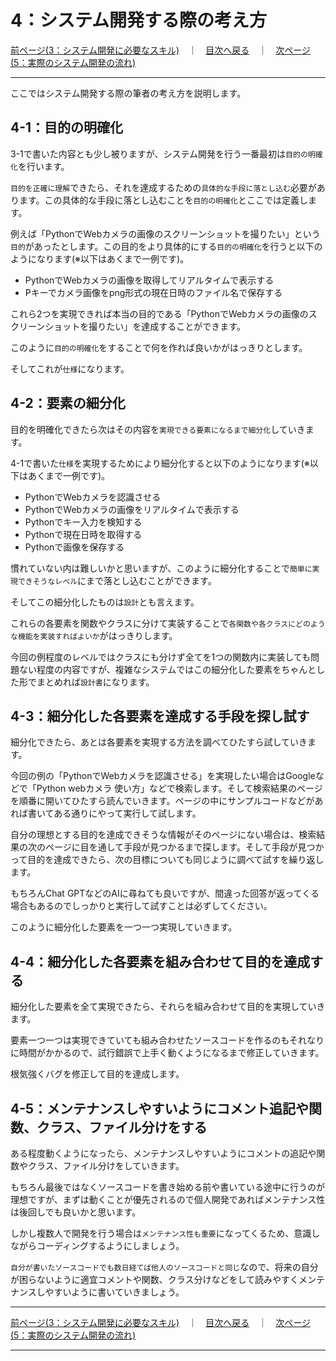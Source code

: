 # 4：システム開発する際の考え方

[前ページ(3：システム開発に必要なスキル)](./3-01.md)　｜　[目次へ戻る](./index.md)　｜　[次ページ(5：実際のシステム開発の流れ)](./5-01.md)
- - -

ここではシステム開発する際の筆者の考え方を説明します。

## 4-1：目的の明確化

3-1で書いた内容とも少し被りますが、システム開発を行う一番最初は`目的の明確化`を行います。

`目的を正確に理解`できたら、それを達成するための`具体的な手段に落とし込む`必要があります。この具体的な手段に落とし込むことを`目的の明確化`とここでは定義します。

例えば「PythonでWebカメラの画像のスクリーンショットを撮りたい」という`目的`があったとします。この目的をより具体的にする`目的の明確化`を行うと以下のようになります(※以下はあくまで一例です)。

- PythonでWebカメラの画像を取得してリアルタイムで表示する
- Pキーでカメラ画像をpng形式の現在日時のファイル名で保存する

これら2つを実現できれば本当の目的である「PythonでWebカメラの画像のスクリーンショットを撮りたい」を達成することができます。

このように`目的の明確化`をすることで何を作れば良いかがはっきりとします。

そしてこれが`仕様`になります。

## 4-2：要素の細分化

目的を明確化できたら次はその内容を`実現できる要素になるまで細分化`していきます。

4-1で書いた`仕様`を実現するためにより細分化すると以下のようになります(※以下はあくまで一例です)。

- PythonでWebカメラを認識させる
- PythonでWebカメラの画像をリアルタイムで表示する
- Pythonでキー入力を検知する
- Pythonで現在日時を取得する
- Pythonで画像を保存する

慣れていない内は難しいかと思いますが、このように細分化することで`簡単に実現できそうなレベル`にまで落とし込むことができます。

そしてこの細分化したものは`設計`とも言えます。

これらの各要素を関数やクラスに分けて実装することで`各関数や各クラスにどのような機能を実装すればよいか`がはっきりします。

今回の例程度のレベルではクラスにも分けず全てを1つの関数内に実装しても問題ない程度の内容ですが、複雑なシステムではこの細分化した要素をちゃんとした形でまとめれば`設計書`になります。

## 4-3：細分化した各要素を達成する手段を探し試す

細分化できたら、あとは各要素を実現する方法を調べてひたすら試していきます。

今回の例の「PythonでWebカメラを認識させる」を実現したい場合はGoogleなどで「Python webカメラ 使い方」などで検索します。そして検索結果のページを順番に開いてひたすら読んでいきます。ページの中にサンプルコードなどがあれば書いてある通りにやって実行して試します。

自分の理想とする目的を達成できそうな情報がそのページにない場合は、検索結果の次のページに目を通して手段が見つかるまで探します。そして手段が見つかって目的を達成できたら、次の目標についても同じように調べて試すを繰り返します。

もちろんChat GPTなどのAIに尋ねても良いですが、間違った回答が返ってくる場合もあるのでしっかりと実行して試すことは必ずしてください。

このように細分化した要素を一つ一つ実現していきます。

## 4-4：細分化した各要素を組み合わせて目的を達成する

細分化した要素を全て実現できたら、それらを組み合わせて目的を実現していきます。

要素一つ一つは実現できていても組み合わせたソースコードを作るのもそれなりに時間がかかるので、試行錯誤で上手く動くようになるまで修正していきます。

根気強くバグを修正して目的を達成します。

## 4-5：メンテナンスしやすいようにコメント追記や関数、クラス、ファイル分けをする

ある程度動くようになったら、メンテナンスしやすいようにコメントの追記や関数やクラス、ファイル分けをしていきます。

もちろん最後ではなくソースコードを書き始める前や書いている途中に行うのが理想ですが、まずは動くことが優先されるので個人開発であればメンテナンス性は後回しでも良いかと思います。

しかし複数人で開発を行う場合は`メンテナンス性も重要`になってくるため、意識しながらコーディングするようにしましょう。

`自分が書いたソースコードでも数日経てば他人のソースコードと同じ`なので、将来の自分が困らないように適宜コメントや関数、クラス分けなどをして読みやすくメンテナンスしやすいように書いていきましょう。

- - -
[前ページ(3：システム開発に必要なスキル)](./3-01.md)　｜　[目次へ戻る](./index.md)　｜　[次ページ(5：実際のシステム開発の流れ)](./5-01.md)
- - -